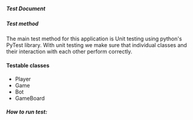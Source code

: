 ##### Test Document

##### Test method
 The main test method for this application is Unit testing using python's PyTest library.
 With unit testing we make sure that individual classes and their interaction with each
 other perform correctly.

#### Testable classes
  - Player
  - Game
  - Bot
  - GameBoard

##### How to run test:
    